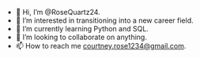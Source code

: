 - 👋 Hi, I’m @RoseQuartz24.
- 👀 I’m interested in transitioning into a new career field.
- 🌱 I’m currently learning Python and SQL.
- 💞️ I’m looking to collaborate on anything.
- 📫 How to reach me courtney.rose1234@gmail.com.

<!---
RoseQuartz24/RoseQuartz24 is a ✨ special ✨ repository because its `README.md` (this file) appears on your GitHub profile.
You can click the Preview link to take a look at your changes.
--->
